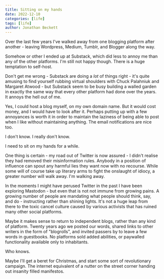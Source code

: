 ```yaml
---
title: Sitting on my hands
date: 2022-12-10
categories: [life]
tags: [life]
author: Jonathan Beckett
---
```


Over the last few years I've walked away from one blogging platform after another - leaving Wordpress, Medium, Tumblr, and Blogger along the way.

Somehow or other I ended up at Substack, which did less to annoy me than any of the other platforms. I'm still not happy though. There is a huge temptation to self-host.

Don't get me wrong - Substack are doing a   *lot*   of things right - it's quite amusing to find yourself rubbing virtual shoulders with Chuck Palahniuk and Margaret Atwood - but Substack seem to be busy building a walled garden in exactly the same way that every other platform had done over the years. It annoys the hell out of me.

Yes, I could host a blog myself, on my own domain name. But it would cost money, and I would have to look after it. Perhaps putting up with a few annoyances is worth it in order to maintain the laziness of being able to post when I like without maintaining anything. The email notifications are nice too.

I don't know. I really don't know.

I need to sit on my hands for a while.

One thing is certain - my road out of Twitter is now assured - I didn't realise they had removed their misinformation rules. Anybody in a position of influence can spout any harmful lies they want now with no recourse. While some will of course take up literary arms to fight the onslaught of idiocy, a greater number will walk away. I'm walking away.

In the moments I might have perused Twitter in the past I have been exploring Mastodon - but even that is not not immune from growing pains. A growing number of people are mandating what people should think, say, and do - instructing rather than shining lights. It's not a huge leap from there to the toxic cancel culture caused by various activists that has ruined many other social platforms.

Maybe it makes sense to return to independent blogs, rather than any kind of platform. Twenty years ago we posted our words, shared links to other writers in the form of "blogrolls", and invited passers by to leave a few words in guestbooks. No platforms sold added abilities, or paywalled functionality available only to inhabitants.

Who knows.

Maybe I'll get a beret for Christmas, and start some sort of revolutionary campaign. The internet equivalent of a nutter on the street corner handing out insanity filled manifestos.
